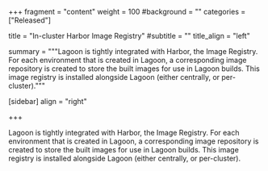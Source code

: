 +++
fragment = "content"
weight = 100
#background = ""
categories = ["Released"]

title = "In-cluster Harbor Image Registry"
#subtitle = ""
title_align = "left"

summary = """Lagoon is tightly integrated with Harbor, the Image Registry. For each environment that is created in Lagoon, a corresponding image repository is created to store the built images for use in Lagoon builds. This image registry is installed alongside Lagoon (either centrally, or per-cluster)."""

[sidebar]
  align = "right"

+++

Lagoon is tightly integrated with Harbor, the Image Registry. For each environment that is created in Lagoon, a corresponding image repository is created to store the built images for use in Lagoon builds. This image registry is installed alongside Lagoon (either centrally, or per-cluster).
